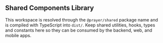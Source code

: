 ## Shared Components Library

This workspace is resolved through the `@prayer/shared` package name and is
compiled with TypeScript into `dist/`. Keep shared utilities, hooks, types and
constants here so they can be consumed by the backend, web, and mobile apps.
